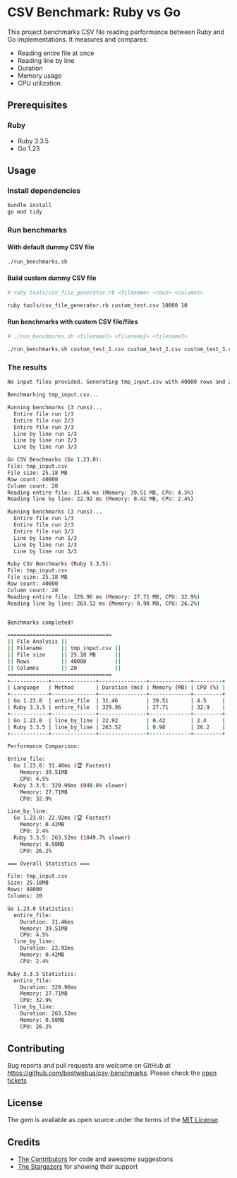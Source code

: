 # CSV Benchmark: Ruby vs Go

This project benchmarks CSV file reading performance between Ruby and Go implementations. It measures and compares:

- Reading entire file at once
- Reading line by line
- Duration
- Memory usage
- CPU utilization

## Prerequisites

### Ruby

- Ruby 3.3.5
- Go 1.23

## Usage

### Install dependencies
```bash
bundle install
go mod tidy
```

### Run benchmarks

#### With default dummy CSV file

```bash
./run_benchmarks.sh
```

#### Build custom dummy CSV file

```bash
# ruby tools/csv_file_generator.rb <filename> <rows> <columns>

ruby tools/csv_file_generator.rb custom_test.csv 10000 10
```

#### Run benchmarks with custom CSV file/files

```bash
# ./run_benchmarks.sh <filename1> <filename2> <filename3>

./run_benchmarks.sh custom_test_1.csv custom_test_2.csv custom_test_3.csv
```

### The results

```bash
No input files provided. Generating tmp_input.csv with 40000 rows and 20 columns...

Benchmarking tmp_input.csv...

Running benchmarks (3 runs)...
  Entire file run 1/3
  Entire file run 2/3
  Entire file run 3/3
  Line by line run 1/3
  Line by line run 2/3
  Line by line run 3/3

Go CSV Benchmarks (Go 1.23.0):
File: tmp_input.csv
File size: 25.18 MB
Row count: 40000
Column count: 20
Reading entire file: 31.46 ms (Memory: 39.51 MB, CPU: 4.5%)
Reading line by line: 22.92 ms (Memory: 0.42 MB, CPU: 2.4%)

Running benchmarks (3 runs)...
  Entire file run 1/3
  Entire file run 2/3
  Entire file run 3/3
  Line by line run 1/3
  Line by line run 2/3
  Line by line run 3/3

Ruby CSV Benchmarks (Ruby 3.3.5):
File: tmp_input.csv
File size: 25.18 MB
Row count: 40000
Column count: 20
Reading entire file: 329.96 ms (Memory: 27.71 MB, CPU: 32.9%)
Reading line by line: 263.52 ms (Memory: 0.98 MB, CPU: 26.2%)


Benchmarks completed!

=================================
|| File Analysis ||
|| Filename      || tmp_input.csv ||
|| File size     || 25.18 MB      ||
|| Rows          || 40000         ||
|| Columns       || 20            ||
=================================
+------------+--------------+---------------+-------------+---------+
| Language   | Method       | Duration (ms) | Memory (MB) | CPU (%) |
+------------+--------------+---------------+-------------+---------+
| Go 1.23.0  | entire_file  | 31.46         | 39.51       | 4.5     |
| Ruby 3.3.5 | entire_file  | 329.96        | 27.71       | 32.9    |
+------------+--------------+---------------+-------------+---------+
| Go 1.23.0  | line_by_line | 22.92         | 0.42        | 2.4     |
| Ruby 3.3.5 | line_by_line | 263.52        | 0.98        | 26.2    |
+------------+--------------+---------------+-------------+---------+

Performance Comparison:

Entire_file:
  Go 1.23.0: 31.46ms (🏆 Fastest)
    Memory: 39.51MB
    CPU: 4.5%
  Ruby 3.3.5: 329.96ms (948.8% slower)
    Memory: 27.71MB
    CPU: 32.9%

Line_by_line:
  Go 1.23.0: 22.92ms (🏆 Fastest)
    Memory: 0.42MB
    CPU: 2.4%
  Ruby 3.3.5: 263.52ms (1049.7% slower)
    Memory: 0.98MB
    CPU: 26.2%

=== Overall Statistics ===

File: tmp_input.csv
Size: 25.18MB
Rows: 40000
Columns: 20

Go 1.23.0 Statistics:
  entire_file:
    Duration: 31.46ms
    Memory: 39.51MB
    CPU: 4.5%
  line_by_line:
    Duration: 22.92ms
    Memory: 0.42MB
    CPU: 2.4%

Ruby 3.3.5 Statistics:
  entire_file:
    Duration: 329.96ms
    Memory: 27.71MB
    CPU: 32.9%
  line_by_line:
    Duration: 263.52ms
    Memory: 0.98MB
    CPU: 26.2%
```

## Contributing

Bug reports and pull requests are welcome on GitHub at <https://github.com/bestwebua/csv-benchmarks>. Please check the [open tickets](https://github.com/bestwebua/csv-benchmarks/issues).

## License

The gem is available as open source under the terms of the [MIT License](https://opensource.org/licenses/MIT).

## Credits

- [The Contributors](https://github.com/bestwebua/csv-benchmarks/graphs/contributors) for code and awesome suggestions
- [The Stargazers](https://github.com/bestwebua/csv-benchmarks/stargazers) for showing their support

